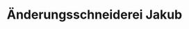 ---
title: "Änderungsschneiderei Jakub"
url: /gelsenkirchen/aenderungsschneiderei-jakub/
shop: Schneiderei
---